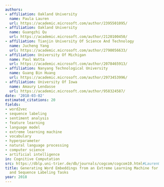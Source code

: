 ```yaml
---
authors:
- affiliation: Oakland University
  name: Paula Lauren
  url: https://academic.microsoft.com/author/2395501095/
- affiliation: Oakland University
  name: Guangzhi Qu
  url: https://academic.microsoft.com/author/2120100450/
- affiliation: Tianjin University Of Science And Technology
  name: Jucheng Yang
  url: https://academic.microsoft.com/author/2790056633/
- affiliation: University Of Michigan
  name: Paul Watta
  url: https://academic.microsoft.com/author/2078465913/
- affiliation: Nanyang Technological University
  name: Guang Bin Huang
  url: https://academic.microsoft.com/author/2973453996/
- affiliation: University Of Iowa
  name: Amaury Lendasse
  url: https://academic.microsoft.com/author/958324587/
date: '2018-03-02'
estimated_citations: 20
fields:
- word2vec
- sequence labeling
- sentiment analysis
- feature learning
- language model
- extreme learning machine
- vocabulary
- hyperparameter
- natural language processing
- computer science
- artificial intelligence
in: Cognitive Computation
src: https://dblp.uni-trier.de/db/journals/cogcom/cogcom10.html#LaurenQYWHL18
title: Generating Word Embeddings from an Extreme Learning Machine for Sentiment Analysis
  and Sequence Labeling Tasks
year: 2018
---
```

